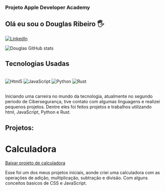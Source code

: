 
### Projeto Apple Developer Academy

## Olá eu sou o Douglas Ribeiro 🖐️

[![LinkedIn](https://img.shields.io/badge/LinkedIn-0077B5?style=for-the-badge&logo=linkedin&logoColor=white)](https://www.linkedin.com/in/douglas-ribeiro-1141a2307/)

![Douglas GitHub stats](https://github-readme-stats.vercel.app/api?username=Douglas-RC-08&show_icons=true&theme=radical)

## Tecnologias Usadas
<div style="display: inline_block"><br/>
    <img align="center" alt="Html5" src="https://img.shields.io/badge/HTML5-E34F26?style=for-the-badge&logo=html5&logoColor=white" />
    <img align="center" alt="JavaScript" src="https://img.shields.io/badge/JavaScript-F7DF1E?style=for-the-badge&logo=javascript&logoColor=black" />
    <img align="center" alt="Python" src="https://img.shields.io/badge/Python-14354C?style=for-the-badge&logo=python&logoColor=white" />
    <img align="center" alt="Rust" src="https://img.shields.io/badge/Rust-000000?style=for-the-badge&logo=rust&logoColor=white" />
</div></br>

Iniciando uma carreira no mundo da tecnologia, atualmente no segundo periodo de Cibersegurança, tive contato com algumas linguagens e realizei pequenos projetos. Dentre eles foi feitos projetos e trabalhos utilizando html, JavaScript, Python e Rust.

## Projetos:
# Calculadora
[Baixar projeto de calculadora](./calculadora.html)

Esse foi um dos meus projetos iniciais, aonde criei uma calculadora com as operações de adição, multiplicação, subtração e divisão. Com alguns conceitos basicos de CSS e JavaScript.

